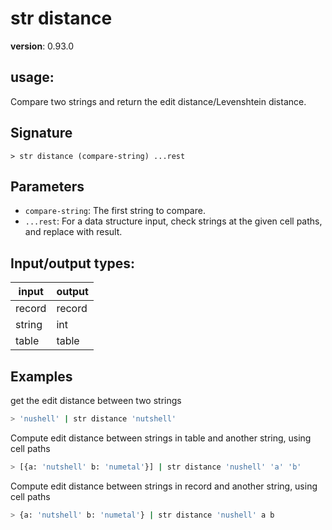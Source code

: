 # str distance

**version**: 0.93.0

## **usage**:

Compare two strings and return the edit distance/Levenshtein distance.

## Signature

`> str distance (compare-string) ...rest`

## Parameters

- `compare-string`: The first string to compare.
- `...rest`: For a data structure input, check strings at the given cell paths, and replace with result.

## Input/output types:

| input  | output |
| ------ | ------ |
| record | record |
| string | int    |
| table  | table  |

## Examples

get the edit distance between two strings

```bash
> 'nushell' | str distance 'nutshell'
```

Compute edit distance between strings in table and another string, using cell paths

```bash
> [{a: 'nutshell' b: 'numetal'}] | str distance 'nushell' 'a' 'b'
```

Compute edit distance between strings in record and another string, using cell paths

```bash
> {a: 'nutshell' b: 'numetal'} | str distance 'nushell' a b
```
